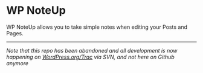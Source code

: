 # WP NoteUp

WP NoteUp allows you to take simple notes when editing your Posts and Pages.

_____________

*Note that this repo has been abandoned and all development is now happening on [WordPress.org/Trac](https://plugins.trac.wordpress.org/query?status=!closed&keywords=~wp-noteup)
via SVN, and not here on Github anymore*
